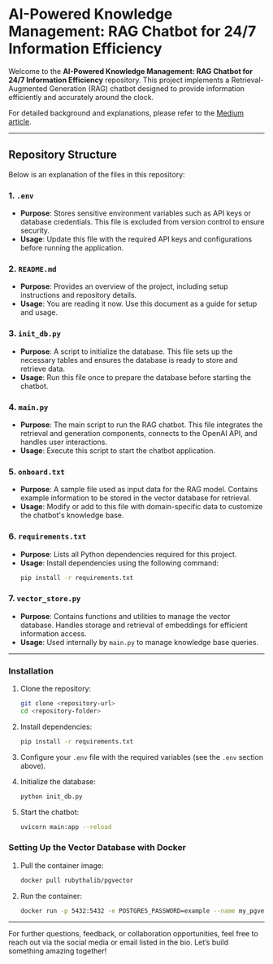 # **AI-Powered Knowledge Management: RAG Chatbot for 24/7 Information Efficiency**

Welcome to the **AI-Powered Knowledge Management: RAG Chatbot for 24/7 Information Efficiency** repository. This project implements a Retrieval-Augmented Generation (RAG) chatbot designed to provide information efficiently and accurately around the clock.

For detailed background and explanations, please refer to the [Medium article](#).

---

## Repository Structure
Below is an explanation of the files in this repository:

### 1. **`.env`**
   - **Purpose**: Stores sensitive environment variables such as API keys or database credentials. This file is excluded from version control to ensure security.
   - **Usage**: Update this file with the required API keys and configurations before running the application.

### 2. **`README.md`**
   - **Purpose**: Provides an overview of the project, including setup instructions and repository details.
   - **Usage**: You are reading it now. Use this document as a guide for setup and usage.

### 3. **`init_db.py`**
   - **Purpose**: A script to initialize the database. This file sets up the necessary tables and ensures the database is ready to store and retrieve data.
   - **Usage**: Run this file once to prepare the database before starting the chatbot.

### 4. **`main.py`**
   - **Purpose**: The main script to run the RAG chatbot. This file integrates the retrieval and generation components, connects to the OpenAI API, and handles user interactions.
   - **Usage**: Execute this script to start the chatbot application.

### 5. **`onboard.txt`**
   - **Purpose**: A sample file used as input data for the RAG model. Contains example information to be stored in the vector database for retrieval.
   - **Usage**: Modify or add to this file with domain-specific data to customize the chatbot's knowledge base.

### 6. **`requirements.txt`**
   - **Purpose**: Lists all Python dependencies required for this project.
   - **Usage**: Install dependencies using the following command:  
     ```bash
     pip install -r requirements.txt
     ```

### 7. **`vector_store.py`**
   - **Purpose**: Contains functions and utilities to manage the vector database. Handles storage and retrieval of embeddings for efficient information access.
   - **Usage**: Used internally by `main.py` to manage knowledge base queries.

---

### Installation
1. Clone the repository:
   ```bash
   git clone <repository-url>
   cd <repository-folder>
   ```

2. Install dependencies:
   ```bash
   pip install -r requirements.txt
   ```

3. Configure your `.env` file with the required variables (see the `.env` section above).

4. Initialize the database:
   ```bash
   python init_db.py
   ```

5. Start the chatbot:
   ```bash
   uvicorn main:app --reload
   ```

### Setting Up the Vector Database with Docker
1. Pull the container image:
   ```bash
   docker pull rubythalib/pgvector
   ```

2. Run the container:
   ```bash
   docker run -p 5432:5432 -e POSTGRES_PASSWORD=example --name my_pgvector -d rubythalib/pgvector
   ```

---

For further questions, feedback, or collaboration opportunities, feel free to reach out via the social media or email listed in the bio. Let’s build something amazing together!


